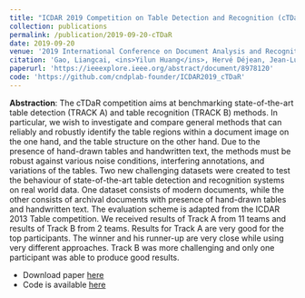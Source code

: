 ```yaml
---
title: "ICDAR 2019 Competition on Table Detection and Recognition (cTDaR)"
collection: publications
permalink: /publication/2019-09-20-cTDaR
date: 2019-09-20
venue: '2019 International Conference on Document Analysis and Recognition (ICDAR)'
citation: 'Gao, Liangcai, <ins>Yilun Huang</ins>, Hervé Déjean, Jean-Luc Meunier, Qinqin Yan, Yu Fang, Florian Kleber, and Eva Lang. "ICDAR 2019 competition on table detection and recognition (cTDaR)." In 2019 International Conference on Document Analysis and Recognition (ICDAR), pp. 1510-1515. IEEE, 2019.'
paperurl: 'https://ieeexplore.ieee.org/abstract/document/8978120'
code: 'https://github.com/cndplab-founder/ICDAR2019_cTDaR'
---
```


<strong>Abstraction</strong>: The cTDaR competition aims at benchmarking state-of-the-art table detection (TRACK A) and table recognition (TRACK B) methods. In particular, we wish to investigate and compare general methods that can reliably and robustly identify the table regions within a document image on the one hand, and the table structure on the other hand. Due to the presence of hand-drawn tables and handwritten text, the methods must be robust against various noise conditions, interfering annotations, and variations of the tables. Two new challenging datasets were created to test the behaviour of state-of-the-art table detection and recognition systems on real world data. One dataset consists of modern documents, while the other consists of archival documents with presence of hand-drawn tables and handwritten text. The evaluation scheme is adapted from the ICDAR 2013 Table competition. We received results of Track A from 11 teams and results of Track B from 2 teams. Results for Track A are very good for the top participants. The winner and his runner-up are very close while using very different approaches. Track B was more challenging and only one participant was able to produce good results.

- Download paper [here](https://ieeexplore.ieee.org/abstract/document/8978120)
- Code is available [here](https://github.com/cndplab-founder/ICDAR2019_cTDaR)